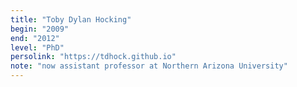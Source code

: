```yaml
---
title: "Toby Dylan Hocking"
begin: "2009"
end: "2012"
level: "PhD"
persolink: "https://tdhock.github.io"
note: "now assistant professor at Northern Arizona University"
---
```


